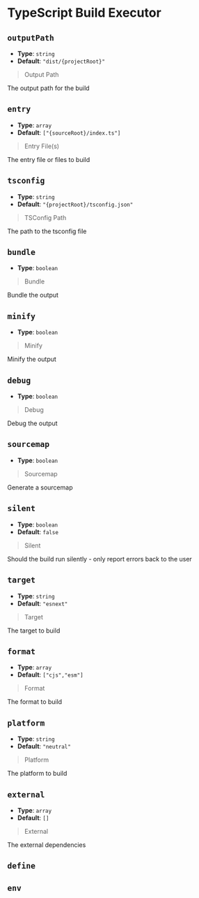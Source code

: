 <!-- Generated by @storm-software/untyped -->
<!-- Do not edit this file directly -->

# TypeScript Build Executor

## `outputPath`

- **Type**: `string`
- **Default**: `"dist/{projectRoot}"`

> Output Path

The output path for the build

## `entry`

- **Type**: `array`
- **Default**: `["{sourceRoot}/index.ts"]`

> Entry File(s)

The entry file or files to build

## `tsconfig`

- **Type**: `string`
- **Default**: `"{projectRoot}/tsconfig.json"`

> TSConfig Path

The path to the tsconfig file

## `bundle`

- **Type**: `boolean`

> Bundle

Bundle the output

## `minify`

- **Type**: `boolean`

> Minify

Minify the output

## `debug`

- **Type**: `boolean`

> Debug

Debug the output

## `sourcemap`

- **Type**: `boolean`

> Sourcemap

Generate a sourcemap

## `silent`

- **Type**: `boolean`
- **Default**: `false`

> Silent

Should the build run silently - only report errors back to the user

## `target`

- **Type**: `string`
- **Default**: `"esnext"`

> Target

The target to build

## `format`

- **Type**: `array`
- **Default**: `["cjs","esm"]`

> Format

The format to build

## `platform`

- **Type**: `string`
- **Default**: `"neutral"`

> Platform

The platform to build

## `external`

- **Type**: `array`
- **Default**: `[]`

> External

The external dependencies

## `define`

## `env`
